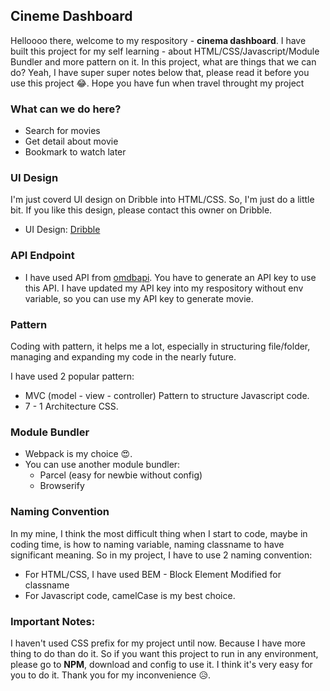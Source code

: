 ## Cineme Dashboard

Helloooo there, welcome to my respository - **cinema dashboard**. I have built this project for my self learning - about HTML/CSS/Javascript/Module Bundler and more pattern on it. In this project, what are things that we can do? Yeah, I have super super notes below that, please read it before you use this project 😂. Hope you have fun when travel throught my project

### What can we do here?

- Search for movies
- Get detail about movie
- Bookmark to watch later

### UI Design

I'm just coverd UI design on Dribble into HTML/CSS. So, I'm just do a little bit. If you like this design, please contact this owner on Dribble.

- UI Design: [Dribble]('https://dribbble.com/shots/15401391-Cinema-Dashboard-Design/attachments/7166749?mode=media')

### API Endpoint

- I have used API from [omdbapi](https://www.omdbapi.com/). You have to generate an API key to use this API. I have updated my API key into my respository without env variable, so you can use my API key to generate movie.

### Pattern

Coding with pattern, it helps me a lot, especially in structuring file/folder, managing and expanding my code in the nearly future.

I have used 2 popular pattern:

- MVC (model - view - controller) Pattern to structure Javascript code.
- 7 - 1 Architecture CSS.

### Module Bundler

- Webpack is my choice 😍.
- You can use another module bundler:
  - Parcel (easy for newbie without config)
  - Browserify

### Naming Convention

In my mine, I think the most difficult thing when I start to code, maybe in coding time, is how to naming variable, naming classname to have significant meaning. So in my project, I have to use 2 naming convention:

- For HTML/CSS, I have used BEM - Block Element Modified for classname
- For Javascript code, camelCase is my best choice.

### Important Notes:

I haven't used CSS prefix for my project until now. Because I have more thing to do than do it. So if you want this project to run in any environment, please go to **NPM**, download and config to use it. I think it's very easy for you to do it. Thank you for my inconvenience 😥.
